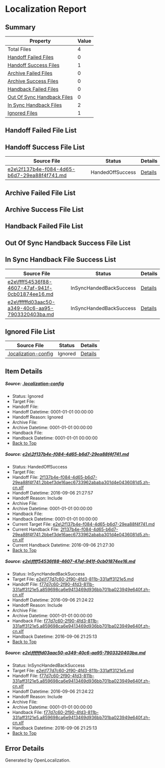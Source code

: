 # <a name='report-top'></a> Localization Report

## Summary
 Property | Value 
 -------- | ----- 
 Total Files | 4
[ Handoff Failed Files ](#handoff-failed-list)| 0
[ Handoff Success Files ](#handoff-success-list)| 1
[ Archive Failed Files ](#archive-failed-list)| 0
[ Archive Success Files ](#archive-success-list)| 0
[ Handback Failed Files ](#handback-failed-list)| 0
[ Out Of Sync Handback Files ](#outofsync-handback-success-list)| 0
[ In Sync Handback Files ](#insync-handback-success-list)| 2
[ Ignored Files ](#ignored-list)| 1

## <a name='handoff-failed-list'></a> Handoff Failed File List

## <a name='handoff-success-list'></a> Handoff Success File List
 Source File | Status | Details 
 ----------- | ------ | ------- 
 [e2e\2f137b4e-f084-4d65-b6d7-29ea88f4f741.md](https://github.com/OpenLocalizationTestOrg/ol-test0/blob/796b97042e5d1cf81d35c3d5fd78bb4daa5cd1a4/e2e/2f137b4e-f084-4d65-b6d7-29ea88f4f741.md) | HandedOffSuccess | [Details](#c094cfc1d8a4de1a6a12627a5039d2931ed22a521)

## <a name='archive-failed-list'></a> Archive Failed File List

## <a name='archive-success-list'></a> Archive Success File List

## <a name='handback-failed-list'></a> Handback Failed File List

## <a name='outofsync-handback-success-list'></a> Out Of Sync Handback Success File List

## <a name='insync-handback-success-list'></a> In Sync Handback File Success List
 Source File | Status | Details 
 ----------- | ------ | ------- 
 [e2e\ffff54536f88-4607-47af-941f-0cb01874ee16.md](https://github.com/OpenLocalizationTestOrg/ol-test0/blob/52b5714e62c582bc37b818edcd0922e1d4469021/e2e/ffff54536f88-4607-47af-941f-0cb01874ee16.md) | InSyncHandedBackSuccess | [Details](#9b82e965e16be83e5296fefe60b4f1ce2c6d86802)
 [e2e\ffffffd03aac50-a349-40c6-aa95-7903320403ba.md](https://github.com/OpenLocalizationTestOrg/ol-test0/blob/796b97042e5d1cf81d35c3d5fd78bb4daa5cd1a4/e2e/ffffffd03aac50-a349-40c6-aa95-7903320403ba.md) | InSyncHandedBackSuccess | [Details](#9b82e965e16be83e5296fefe60b4f1ce2c6d86803)

## <a name='ignored-list'></a> Ignored File List
 Source File | Status | Details 
 ----------- | ------ | ------- 
 [.localization-config](https://github.com/OpenLocalizationTestOrg/ol-test0/blob/796b97042e5d1cf81d35c3d5fd78bb4daa5cd1a4/.localization-config) | Ignored | [Details](#3d4f252ac210baf56311d7e97dcc2db10974dbd20)

## Item Details
##### <a name='3d4f252ac210baf56311d7e97dcc2db10974dbd20'></a> Source: [.localization-config](https://github.com/OpenLocalizationTestOrg/ol-test0/blob/796b97042e5d1cf81d35c3d5fd78bb4daa5cd1a4/.localization-config)
* Status: Ignored
* Target File: 
* Handoff File: 
* Handoff Datetime: 0001-01-01 00:00:00
* Handoff Reason: Ignored
* Archive File: 
* Archive Datetime: 0001-01-01 00:00:00
* Handback File: 
* Handback Datetime: 0001-01-01 00:00:00
* [Back to Top](#report-top)

##### <a name='c094cfc1d8a4de1a6a12627a5039d2931ed22a521'></a> Source: [e2e\2f137b4e-f084-4d65-b6d7-29ea88f4f741.md](https://github.com/OpenLocalizationTestOrg/ol-test0/blob/796b97042e5d1cf81d35c3d5fd78bb4daa5cd1a4/e2e/2f137b4e-f084-4d65-b6d7-29ea88f4f741.md)
* Status: HandedOffSuccess
* Target File: 
* Handoff File: [2f137b4e-f084-4d65-b6d7-29ea88f4f741.2bbef3de16aec6733962ababa301d4e0436081d5.zh-cn.xlf](https://github.com/OpenLocalizationTestOrg/ol-test0-handoff/blob/1f56fff5f7c13114287bffc1d3b58b974ec30cef/ol-handoff/OpenLocalizationTestOrg/ol-test0-zhcn/ci/ht/2f137b4e-f084-4d65-b6d7-29ea88f4f741.2bbef3de16aec6733962ababa301d4e0436081d5.zh-cn.xlf)
* Handoff Datetime: 2016-09-06 21:27:57
* Handoff Reason: Include
* Archive File: 
* Archive Datetime: 0001-01-01 00:00:00
* Handback File: 
* Handback Datetime: 0001-01-01 00:00:00
* Current Target File: [e2e\2f137b4e-f084-4d65-b6d7-29ea88f4f741.md](https://github.com/OpenLocalizationTestOrg/ol-test0-zhcn/blob/d86a92fca2b2d3370c3f7c3676fb996cbc081305/e2e/2f137b4e-f084-4d65-b6d7-29ea88f4f741.md)
* Current Handback File: [2f137b4e-f084-4d65-b6d7-29ea88f4f741.2bbef3de16aec6733962ababa301d4e0436081d5.zh-cn.xlf](https://github.com/OpenLocalizationTestOrg/ol-test0-handback/blob/01b8a18664b02c2937e77645f7a8ac20566ea610/ol-handback/OpenLocalizationTestOrg/ol-test0-zhcn/ci/ht/2f137b4e-f084-4d65-b6d7-29ea88f4f741.2bbef3de16aec6733962ababa301d4e0436081d5.zh-cn.xlf)
* Current Handback Datetime: 2016-09-06 21:27:30
* [Back to Top](#report-top)

##### <a name='9b82e965e16be83e5296fefe60b4f1ce2c6d86802'></a> Source: [e2e\ffff54536f88-4607-47af-941f-0cb01874ee16.md](https://github.com/OpenLocalizationTestOrg/ol-test0/blob/52b5714e62c582bc37b818edcd0922e1d4469021/e2e/ffff54536f88-4607-47af-941f-0cb01874ee16.md)
* Status: InSyncHandedBackSuccess
* Target File: [e2e\f77d7c60-2f90-4fd3-811b-331aff3121e5.md](https://github.com/OpenLocalizationTestOrg/ol-test0-zhcn/blob/ad1c6a259bd4219f8d6bc6601f4d26cdb9ab2b8c/e2e/f77d7c60-2f90-4fd3-811b-331aff3121e5.md)
* Handoff File: [f77d7c60-2f90-4fd3-811b-331aff3121e5.a859698ca6e9413469d936bb701ba023949e640f.zh-cn.xlf](https://github.com/OpenLocalizationTestOrg/ol-test0-handoff/blob/f51d159b87670aadcee1a706ba5de5ddbbdb8a57/ol-handoff/OpenLocalizationTestOrg/ol-test0-zhcn/ci/ht/f77d7c60-2f90-4fd3-811b-331aff3121e5.a859698ca6e9413469d936bb701ba023949e640f.zh-cn.xlf)
* Handoff Datetime: 2016-09-06 21:24:22
* Handoff Reason: Include
* Archive File: 
* Archive Datetime: 0001-01-01 00:00:00
* Handback File: [f77d7c60-2f90-4fd3-811b-331aff3121e5.a859698ca6e9413469d936bb701ba023949e640f.zh-cn.xlf](https://github.com/OpenLocalizationTestOrg/ol-test0-handback/blob/cd7a18071c9d3f7bd22c043ea4488bde007c753b/ol-handback/OpenLocalizationTestOrg/ol-test0-zhcn/ci/ht/f77d7c60-2f90-4fd3-811b-331aff3121e5.a859698ca6e9413469d936bb701ba023949e640f.zh-cn.xlf)
* Handback Datetime: 2016-09-06 21:25:13
* [Back to Top](#report-top)

##### <a name='9b82e965e16be83e5296fefe60b4f1ce2c6d86803'></a> Source: [e2e\ffffffd03aac50-a349-40c6-aa95-7903320403ba.md](https://github.com/OpenLocalizationTestOrg/ol-test0/blob/796b97042e5d1cf81d35c3d5fd78bb4daa5cd1a4/e2e/ffffffd03aac50-a349-40c6-aa95-7903320403ba.md)
* Status: InSyncHandedBackSuccess
* Target File: [e2e\f77d7c60-2f90-4fd3-811b-331aff3121e5.md](https://github.com/OpenLocalizationTestOrg/ol-test0-zhcn/blob/ad1c6a259bd4219f8d6bc6601f4d26cdb9ab2b8c/e2e/f77d7c60-2f90-4fd3-811b-331aff3121e5.md)
* Handoff File: [f77d7c60-2f90-4fd3-811b-331aff3121e5.a859698ca6e9413469d936bb701ba023949e640f.zh-cn.xlf](https://github.com/OpenLocalizationTestOrg/ol-test0-handoff/blob/f51d159b87670aadcee1a706ba5de5ddbbdb8a57/ol-handoff/OpenLocalizationTestOrg/ol-test0-zhcn/ci/ht/f77d7c60-2f90-4fd3-811b-331aff3121e5.a859698ca6e9413469d936bb701ba023949e640f.zh-cn.xlf)
* Handoff Datetime: 2016-09-06 21:24:22
* Handoff Reason: Include
* Archive File: 
* Archive Datetime: 0001-01-01 00:00:00
* Handback File: [f77d7c60-2f90-4fd3-811b-331aff3121e5.a859698ca6e9413469d936bb701ba023949e640f.zh-cn.xlf](https://github.com/OpenLocalizationTestOrg/ol-test0-handback/blob/cd7a18071c9d3f7bd22c043ea4488bde007c753b/ol-handback/OpenLocalizationTestOrg/ol-test0-zhcn/ci/ht/f77d7c60-2f90-4fd3-811b-331aff3121e5.a859698ca6e9413469d936bb701ba023949e640f.zh-cn.xlf)
* Handback Datetime: 2016-09-06 21:25:13
* [Back to Top](#report-top)


## Error Details

Generated by OpenLocalization.
